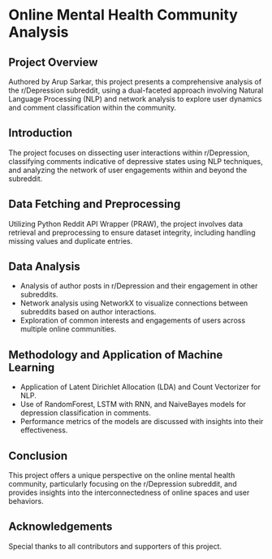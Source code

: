 # Online Mental Health Community Analysis

## Project Overview
Authored by Arup Sarkar, this project presents a comprehensive analysis of the r/Depression subreddit, using a dual-faceted approach involving Natural Language Processing (NLP) and network analysis to explore user dynamics and comment classification within the community.

## Introduction
The project focuses on dissecting user interactions within r/Depression, classifying comments indicative of depressive states using NLP techniques, and analyzing the network of user engagements within and beyond the subreddit.

## Data Fetching and Preprocessing
Utilizing Python Reddit API Wrapper (PRAW), the project involves data retrieval and preprocessing to ensure dataset integrity, including handling missing values and duplicate entries.

## Data Analysis
- Analysis of author posts in r/Depression and their engagement in other subreddits.
- Network analysis using NetworkX to visualize connections between subreddits based on author interactions.
- Exploration of common interests and engagements of users across multiple online communities.

## Methodology and Application of Machine Learning
- Application of Latent Dirichlet Allocation (LDA) and Count Vectorizer for NLP.
- Use of RandomForest, LSTM with RNN, and NaiveBayes models for depression classification in comments.
- Performance metrics of the models are discussed with insights into their effectiveness.

## Conclusion
This project offers a unique perspective on the online mental health community, particularly focusing on the r/Depression subreddit, and provides insights into the interconnectedness of online spaces and user behaviors.

## Acknowledgements
Special thanks to all contributors and supporters of this project.
